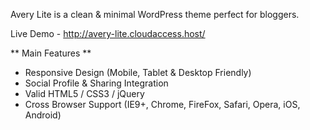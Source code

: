 Avery Lite is a clean & minimal WordPress theme perfect for bloggers.

Live Demo - http://avery-lite.cloudaccess.host/

** Main Features **
- Responsive Design (Mobile, Tablet & Desktop Friendly)
- Social Profile & Sharing Integration
- Valid HTML5 / CSS3 / jQuery
- Cross Browser Support (IE9+, Chrome, FireFox, Safari, Opera, iOS, Android)
